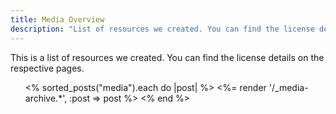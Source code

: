 ```yaml
---
title: Media Overview
description: "List of resources we created. You can find the license details on their respective pages."
---
```

This is a list of resources we created. You can find the license details on the respective pages.

<ul class="allposts">
<% sorted_posts("media").each do |post| %>
  <%= render '/_media-archive.*', :post => post %>
<% end %>
</ul>
